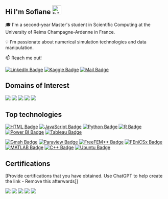 ## Hi I'm Sofiane <img src="https://user-images.githubusercontent.com/1303154/88677602-1635ba80-d120-11ea-84d8-d263ba5fc3c0.gif" width="28px" height="28px" alt="hi">

🎓 I'm a second-year Master's student in Scientific Computing at the University of Reims Champagne-Ardenne in France.

💡 I'm passionate about numerical simulation technologies and data manipulation.

:mailbox: Reach me out!

[![LinkedIn Badge](https://img.shields.io/badge/-LinkedIn-0e76a8?style=flat&labelColor=0e76a8&logo=linkedin&logoColor=white)](https://www.linkedin.com/in/sofiane-sagouma/)
[![Kaggle Badge](https://img.shields.io/badge/-Kaggle-20BEFF?style=flat&logo=kaggle&logoColor=white)](https://www.kaggle.com/mesofianeyou)
[![Mail Badge](https://img.shields.io/badge/-Gmail-c0392b?style=flat&labelColor=c0392b&logo=gmail&logoColor=white)](mailto:sofiane.sagouma.mt@gmail.com)


## Domains of Interest
<div>
    <img src="https://img.shields.io/badge/-Data Manipulation-1679A7?&style=for-the-badge&logo=Wireshark&logoColor=white" />
    <img src="https://img.shields.io/badge/-Numerical Simulation-EF3B2D?&style=for-the-badge&logo=Suricata&logoColor=white" />
    <img src="https://img.shields.io/badge/-High Performance Computing-777BB4?&style=for-the-badge&logo=Zeek&logoColor=white" />
    <img src="https://img.shields.io/badge/-Machine%20Learning-4CAF50?&style=for-the-badge&logo=Zeek&logoColor=white" />
    <img src="https://img.shields.io/badge/-CFD%20Analysis-FFA500?&style=for-the-badge&logo=Zeek&logoColor=white" />
</div>

## Top technologies
[![HTML Badge](https://img.shields.io/badge/-HTML-E34F26?style=for-the-badge&labelColor=black&logo=html5&logoColor=white)](#)
[![JavaScript Badge](https://img.shields.io/badge/-JavaScript-F0DB4F?style=for-the-badge&labelColor=black&logo=javascript&logoColor=F0DB4F)](#)
[![Python Badge](https://img.shields.io/badge/-Python-3776AB?style=for-the-badge&labelColor=black&logo=python&logoColor=white)](#)
[![R Badge](https://img.shields.io/badge/-R-276DC3?style=for-the-badge&labelColor=black&logo=r&logoColor=white)](#)
[![Power BI Badge](https://img.shields.io/badge/-Power%20BI-F2C811?style=for-the-badge&labelColor=black&logo=power-bi&logoColor=white)](#)
[![Tableau Badge](https://img.shields.io/badge/-Tableau-E97627?style=for-the-badge&labelColor=black&logo=tableau&logoColor=white)](#)

[![Gmsh Badge](https://img.shields.io/badge/-Gmsh-005C99?style=for-the-badge&labelColor=black&logoColor=white)](#)
[![Paraview Badge](https://img.shields.io/badge/-Paraview-5277AE?style=for-the-badge&labelColor=black&logo=paraview&logoColor=white)](#)
[![FreeFEM++ Badge](https://img.shields.io/badge/-FreeFEM++-0088CC?style=for-the-badge&labelColor=black&logo=freefem&logoColor=white)](#)
[![FEniCSx Badge](https://img.shields.io/badge/-FEniCSx-DC143C?style=for-the-badge&labelColor=black&logo=fenics&logoColor=white)](#)
[![MATLAB Badge](https://img.shields.io/badge/-MATLAB-0076A8?style=for-the-badge&labelColor=black&logo=mathworks&logoColor=white)](#)
[![C++ Badge](https://img.shields.io/badge/-C%2B%2B-00599C?style=for-the-badge&labelColor=black&logo=c%2B%2B&logoColor=white)](#)
[![Ubuntu Badge](https://img.shields.io/badge/-Ubuntu-E95420?style=for-the-badge&labelColor=black&logo=ubuntu&logoColor=white)](#)

## Certifications
[Provide certifications that you have obtained. Use ChatGPT to help create the link - Remove this afterwards]]
<div>
<img src="https://img.shields.io/badge/-Security%2B-FF0000?&style=for-the-badge&logo=CompTIA&logoColor=white" />
<img src="https://img.shields.io/badge/-Network%2B-007ACC?&style=for-the-badge&logo=CompTIA&logoColor=white" />
<img src="https://img.shields.io/badge/-A%2B-4D4D4D?&style=for-the-badge&logo=CompTIA&logoColor=white" />
<img src="https://img.shields.io/badge/-CDSA-006400?&style=for-the-badge&logoColor=white" />
<img src="https://img.shields.io/badge/-CCD-000080?&style=for-the-badge&logoColor=white" />
</div>
